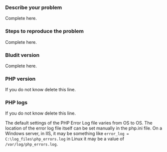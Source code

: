 ### Describe your problem
Complete here.

### Steps to reproduce the problem
Complete here.

### Bludit version
Complete here.

### PHP version
If you do not know delete this line.

### PHP logs
If you do not know delete this line.

The default settings of the PHP Error Log file varies from OS to OS. The location of the error log file itself can be set manually in the php.ini file. On a Windows server, in IIS, it may be something like `error_log = C:\log_files\php_errors.log` in Linux it may be a value of `/var/log/php_errors.log`.
